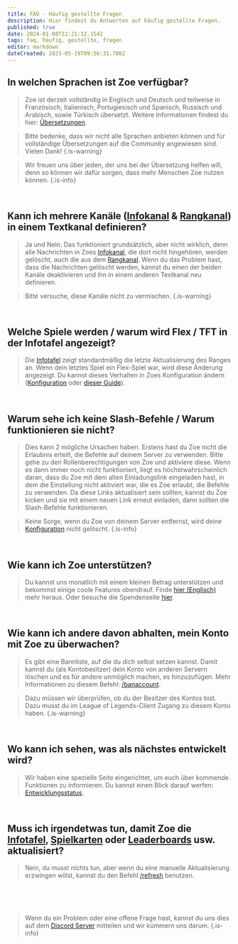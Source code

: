 ```yaml
---
title: FAQ - Häufig gestellte Fragen
description: Hier findest du Antworten auf häufig gestellte Fragen.
published: true
date: 2024-01-08T12:21:12.154Z
tags: faq, häufig, gestellte, fragen
editor: markdown
dateCreated: 2023-05-19T09:56:31.780Z
---
```


## In welchen Sprachen ist Zoe verfügbar?

>Zoe ist derzeit vollständig in Englisch und Deutsch und teilweise in Französisch, Italienisch, Portugiesisch und Spanisch, Russisch und Arabisch, sowie Türkisch übersetzt.  Weitere Informationen findest du hier: [Übersetzungen](https://wiki.zoe-discord-bot.ch/de/translation).

>Bitte bedenke, dass wir nicht alle Sprachen anbieten können und für vollständige Übersetzungen auf die Community angewiesen sind. Vielen Dank!
>{.is-warning}

>Wir freuen uns über jeden, der uns bei der Übersetzung helfen will, denn so können wir dafür sorgen, dass mehr Menschen Zoe nutzen können.
>{.is-info}

<br>

## Kann ich mehrere Kanäle ([Infokanal](/de/features/infoChannel) & [Rangkanal](/de/features/rankChannel)) in einem Textkanal definieren?

> Ja und Nein. Das funktioniert grundsätzlich, aber nicht wirklich, denn alle Nachrichten in Zoes [Infokanal](/de/features/infoChannel), die dort nicht hingehören, werden gelöscht, auch die aus dem [Rangkanal](/de/features/rankChannel).  Wenn du das Problem hast, dass die Nachrichten gelöscht werden, kannst du einen der beiden Kanäle deaktivieren und ihn in einem anderen Textkanal neu definieren.


> Bitte versuche, diese Kanäle nicht zu vermischen.
>{.is-warning}

<br>

## Welche Spiele werden / warum wird Flex / TFT in der Infotafel angezeigt?


> Die [Infotafel](/de/features/infoChannel) zeigt standardmäßig die letzte Aktualisierung des Ranges an. Wenn dein letztes Spiel ein Flex-Spiel war, wird diese Änderung angezeigt. Du kannst dieses Verhalten in Zoes Konfiguration ändern ([Konfiguration](http://wiki.zoe-discord-bot.ch/en/Zoe-Configuration/Infochannel/Infochannel-Rankfilter) oder [dieser Guide](http://wiki.zoe-discord-bot.ch/en/Guides/SoloQ-Infopanel)).

<br>

## Warum sehe ich keine Slash-Befehle / Warum funktionieren sie nicht?

> Dies kann 2 mögliche Ursachen haben. Erstens hast du Zoe nicht die Erlaubnis erteilt, die Befehle auf deinem Server zu verwenden. Bitte gehe zu den Rollenberechtigungen von Zoe und aktiviere diese. Wenn es dann immer noch nicht funktioniert, liegt es höchstwahrscheinlich daran, dass du Zoe mit dem alten Einladungslink eingeladen hast, in dem die Einstellung nicht aktiviert war, die es Zoe erlaubt, die Befehle zu verwenden. Da diese Links aktualisiert sein sollten, kannst du Zoe kicken und sie mit einem neuen Link erneut einladen, dann sollten die Slash-Befehle funktionieren. 


>Keine Sorge, wenn du Zoe von deinem Server entfernst, wird deine [Konfiguration](/de/Zoe-Configuration) nicht gelöscht.
>{.is-info}

<br>

## Wie kann ich Zoe unterstützen?

> Du kannst uns monatlich mit einem kleinen Betrag unterstützen und bekommst einige coole Features obendrauf. Finde [hier (Englisch)](/en/support/) mehr heraus. Oder besuche die Spendenseite [hier](https://zoe-discord-bot.ch/donate.html).

<br>

## Wie kann ich andere davon abhalten, mein Konto mit Zoe zu überwachen?

> Es gibt eine Bannliste, auf die du dich selbst setzen kannst. Damit kannst du (als Kontobesitzer) dein Konto von anderen Servern löschen und es für andere unmöglich machen, es hinzuzufügen. Mehr Informationen zu diesem Befehl: [/banaccount](/en/commands/other/banAccount).

>Dazu müssen wir überprüfen, ob du der Besitzer des Kontos bist. Dazu musst du im League of Legends-Client Zugang zu diesem Konto haben.
>{.is-warning}

<br>

## Wo kann ich sehen, was als nächstes entwickelt wird?

> Wir haben eine spezielle Seite eingerichtet, um euch über kommende Funktionen zu informieren. Du kannst einen Blick darauf werfen: [Entwicklungsstatus](/en/Development-Status).

<br>

## Muss ich irgendetwas tun, damit Zoe die [Infotafel](/de/features/infoChannel), [Spielkarten](/de/features/gamecards) oder [Leaderboards](/de/features/leaderboards) usw. aktualisiert?

> Nein, du musst nichts tun, aber wenn du eine manuelle Aktualisierung erzwingen willst, kannst du den Befehl [/refresh](/en/commands/important/refresh/) benutzen.

<br><br><br>


> Wenn du ein Problem oder eine offene Frage hast, kannst du uns dies auf dem [Discord Server](https://discord.gg/4Rxrzsxb7d) mitteilen und wir kümmern uns darum.
>{.is-info}
